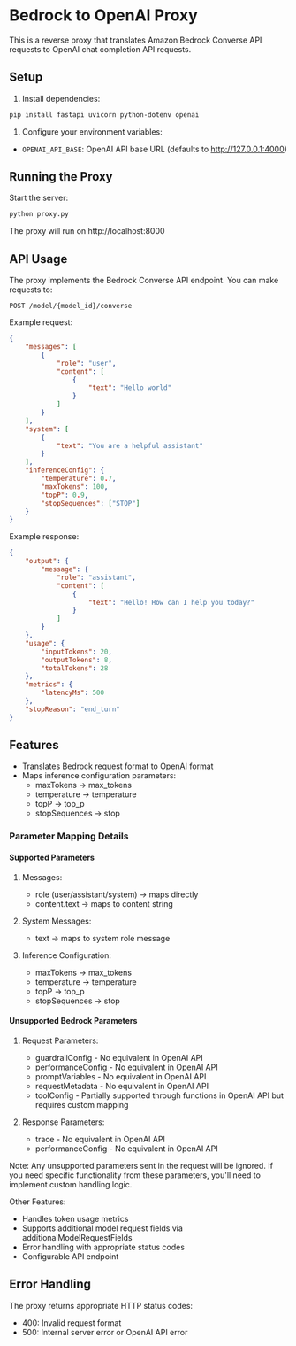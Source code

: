 # Bedrock to OpenAI Proxy

This is a reverse proxy that translates Amazon Bedrock Converse API requests to OpenAI chat completion API requests.

## Setup

1. Install dependencies:
```bash
pip install fastapi uvicorn python-dotenv openai
```

1. Configure your environment variables:
- `OPENAI_API_BASE`: OpenAI API base URL (defaults to http://127.0.0.1:4000)

## Running the Proxy

Start the server:
```bash
python proxy.py
```

The proxy will run on http://localhost:8000

## API Usage

The proxy implements the Bedrock Converse API endpoint. You can make requests to:

```
POST /model/{model_id}/converse
```

Example request:
```json
{
    "messages": [
        {
            "role": "user",
            "content": [
                {
                    "text": "Hello world"
                }
            ]
        }
    ],
    "system": [
        {
            "text": "You are a helpful assistant"
        }
    ],
    "inferenceConfig": {
        "temperature": 0.7,
        "maxTokens": 100,
        "topP": 0.9,
        "stopSequences": ["STOP"]
    }
}
```

Example response:
```json
{
    "output": {
        "message": {
            "role": "assistant",
            "content": [
                {
                    "text": "Hello! How can I help you today?"
                }
            ]
        }
    },
    "usage": {
        "inputTokens": 20,
        "outputTokens": 8,
        "totalTokens": 28
    },
    "metrics": {
        "latencyMs": 500
    },
    "stopReason": "end_turn"
}
```

## Features

- Translates Bedrock request format to OpenAI format
- Maps inference configuration parameters:
  - maxTokens → max_tokens
  - temperature → temperature
  - topP → top_p
  - stopSequences → stop

### Parameter Mapping Details

#### Supported Parameters
1. Messages:
   - role (user/assistant/system) → maps directly
   - content.text → maps to content string

2. System Messages:
   - text → maps to system role message

3. Inference Configuration:
   - maxTokens → max_tokens
   - temperature → temperature
   - topP → top_p
   - stopSequences → stop

#### Unsupported Bedrock Parameters
1. Request Parameters:
   - guardrailConfig - No equivalent in OpenAI API
   - performanceConfig - No equivalent in OpenAI API
   - promptVariables - No equivalent in OpenAI API
   - requestMetadata - No equivalent in OpenAI API
   - toolConfig - Partially supported through functions in OpenAI API but requires custom mapping

2. Response Parameters:
   - trace - No equivalent in OpenAI API
   - performanceConfig - No equivalent in OpenAI API

Note: Any unsupported parameters sent in the request will be ignored. If you need specific functionality from these parameters, you'll need to implement custom handling logic.

Other Features:
- Handles token usage metrics
- Supports additional model request fields via additionalModelRequestFields
- Error handling with appropriate status codes
- Configurable API endpoint

## Error Handling

The proxy returns appropriate HTTP status codes:
- 400: Invalid request format
- 500: Internal server error or OpenAI API error

